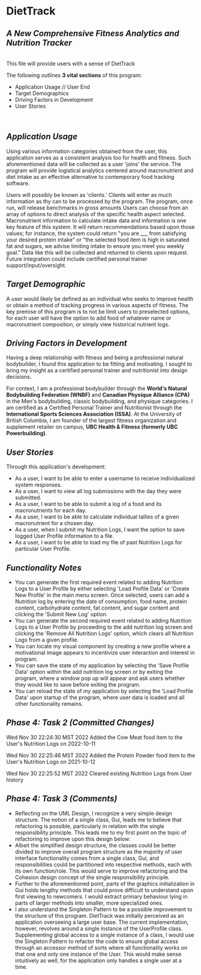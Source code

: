 # DietTrack
## *A New Comprehensive Fitness Analytics and Nutrition Tracker*
 <br />
This file will provide users with a sense of DietTrack 

The following outlines **3 vital sections** of this program:
- Application Usage // User End
- Target Demographics
- Driving Factors in Development
- User Stories

 <br />

## *Application Usage*

Using various information categories obtained from the user, 
this application serves as a consistent analysis too for health and fitness. Such aforementioned data will
be collected as a user 'joins' the service. The program will provide logistical analytics 
centered around macronutrient and diet intake as an effective alternative to contemporary food tracking software.

Users will possibly be known as 'clients.' Clients will enter as much information as thy can to be 
processed by the program. The program, once run, will release benchmarks in gross amounts
Users can choose from an array of options to direct analysis of 
the specific health aspect selected. Macronutrient information to calculate intake data and information is one key
feature of this system. It will return recommendations based upon those values;
for instance, the system could return "you are ___ from satisfying your desired protein intake"
or "the selected food item is high in saturated fat and sugars, 
we advise limiting intake to ensure you meet you weekly goal."
Data like this will be collected and returned to clients upon request.
Future integration could include certified personal trainer support/input/oversight.

## *Target Demographic*

A user would likely be defined as an individual who seeks to improve health or 
obtain a method of tracking progress in various aspects of fitness. The key premise
of this program is to not be limit users to preselected options, for each user will have the option
to add food of whatever name or macronutrient composition, or simply view historical nutrient logs.


## *Driving Factors in Development*

Having a deep relationship with fitness and being a professional natural bodybuilder, I found this application to be fitting and motivating. I sought to bring my insight as a certified personal trainer and nutritionist into design decisions.

For context, I am a professional bodybuilder through the **World's Natural Bodybuilding Federation (WNBF)** and **Canadian Physique Alliance (CPA)** in the Men's bodybuilding, classic bodybuilding, and physique categories. I am certified as a Certified Personal Trainer and Nutritionist through the 
**International Sports Sciences Association (ISSA)**. At the University of British Columbia, I am founder of the largest fitness organization and supplement
retailer on campus, **UBC Health & Fitness (formerly UBC Powerbuilding)**.




## *User Stories*

Through this application's development:
- As a user, I want to be able to enter a username to receive individualized system responses.
- As a user, I want to view all log submissions with the day they were submitted.
- As a user, I want to be able to submit a log of a food and its macronutrients for each day.
- As a user, I want to be able to calculate individual tallies of a given macronutrient for a chosen day.
- As a user, when I submit my Nutrition Logs, I want the option to save logged User Profile information to a file.
- As a user, I want to be able to load my file of past Nutrition Logs for particular User Profile.

## *Functionality Notes*

- You can generate the first required event related to adding Nutrition Logs to a User Profile by either selecting
'Load Profile Data' or 'Create New Profile' in the main menu screen. Once selected, users can add a Nutrition log by 
entering the date of consumption, food name, protein content, carbohydrate content, fat content, and sugar content 
and clicking the 'Submit New Log' option.
- You can generate the second required event related to adding Nutrition Logs to a User Profile by 
proceeding to the add nutrition log screen and clicking the 'Remove All Nutrition Logs' option, which clears all 
Nutrition Logs from a given profile.
- You can locate my visual component by creating a new profile where a motivational image appears to incentivize user
interaction and interest in program.
- You can save the state of my application by selecting the 'Save Profile Data' option within the add nutrition log
screen or by exiting the program, where a window pop up will appear and ask users whether they would like to save before
exiting the program.
- You can reload the state of my application by selecting the 'Load Profile Data' upon startup of the program, where 
user data is loaded and all other functionality remains.

## *Phase 4: Task 2 (Committed Changes)*

Wed Nov 30 22:24:30 MST 2022
Added the Cow Meat food item to the User's Nutrition Logs on 2022-10-11

Wed Nov 30 22:25:46 MST 2022
Added the Protein Powder food item to the User's Nutrition Logs on 2021-10-12

Wed Nov 30 22:25:52 MST 2022
Cleared existing Nutrition Logs from User history


## *Phase 4: Task 3 (Comments)*
- Reflecting on the UML Design, I recognize a very simple design structure. The notion of a single class, Gui, leads me 
to believe that refactoring is possible, particularly in relation with the single responsibility principle. This
leads me to my first point on the topic of refactoring to improve upon this design below:
- Albeit the simplified design structure, the classes could be better divided to improve overall program structure as
the majority of user interface functionality comes from a single class, Gui, and responsibilities could be partitioned
into respective methods, each with its own function/role. This would serve to improve refactoring and the Cohesion 
design concept of the single responsibility principle.
- Further to the aforementioned point, parts of the graphics initialization in Gui holds lengthy methods that could 
prove difficult to understand upon first viewing to newcomers. I would extract primary behaviour lying in parts of
larger methods into smaller, more specialized ones.
- I also understand the Singleton Pattern to be a possible improvement to the structure of this program.
DietTrack was initially perceived as an application overseeing a large user base. The current implementation, however, 
revolves around a single instance of the UserProfile class. Supplementing global access to a single instance of a class,
I would use the Singleton Pattern to refactor the code to ensure global access through an accessor method of sorts 
where all functionality works on that one and only one instance of the User. This would make sense intuitively as well,
for the application only handles a single user at a time.
  